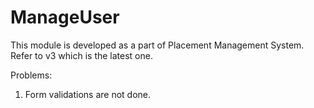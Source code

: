 # ManageUser
This module is developed as a part of Placement Management System.
Refer to v3 which is the latest one.

Problems:
1) Form validations are not done.
